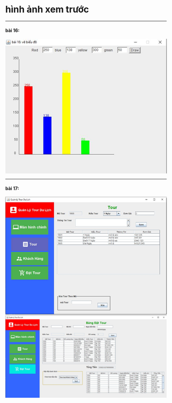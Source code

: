 # hình ảnh xem trước
* * *
#### bài 16:
![bai 16](https://github.com/chitao5799/JavaGUI_va_BaiTHMonLTHDT/blob/master/bai%2016.JPG)
* * *
#### bài 17:
![image 1](https://github.com/chitao5799/JavaGUI_va_BaiTHMonLTHDT/blob/master/bai%2017a.JPG)
![image 2](https://github.com/chitao5799/JavaGUI_va_BaiTHMonLTHDT/blob/master/bai%2017b.JPG)

